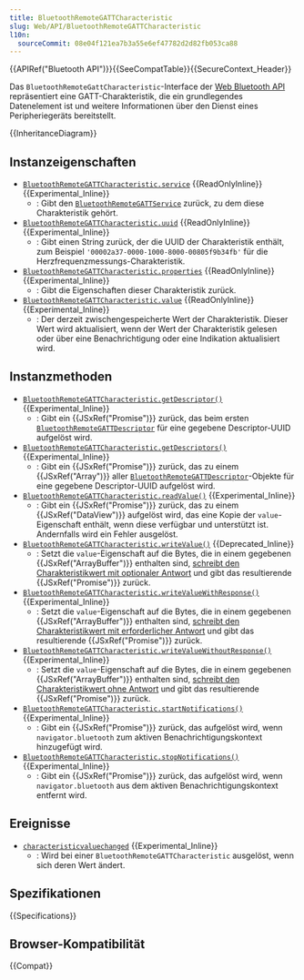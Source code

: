 ```yaml
---
title: BluetoothRemoteGATTCharacteristic
slug: Web/API/BluetoothRemoteGATTCharacteristic
l10n:
  sourceCommit: 08e04f121ea7b3a55e6ef47782d2d82fb053ca88
---
```


{{APIRef("Bluetooth API")}}{{SeeCompatTable}}{{SecureContext_Header}}

Das `BluetoothRemoteGattCharacteristic`-Interface der [Web Bluetooth API](/de/docs/Web/API/Web_Bluetooth_API) repräsentiert eine GATT-Charakteristik, die ein grundlegendes Datenelement ist und weitere Informationen über den Dienst eines Peripheriegeräts bereitstellt.

{{InheritanceDiagram}}

## Instanzeigenschaften

- [`BluetoothRemoteGATTCharacteristic.service`](/de/docs/Web/API/BluetoothRemoteGATTCharacteristic/service) {{ReadOnlyInline}} {{Experimental_Inline}}
  - : Gibt den [`BluetoothRemoteGATTService`](/de/docs/Web/API/BluetoothRemoteGATTService) zurück, zu dem diese Charakteristik gehört.
- [`BluetoothRemoteGATTCharacteristic.uuid`](/de/docs/Web/API/BluetoothRemoteGATTCharacteristic/uuid) {{ReadOnlyInline}} {{Experimental_Inline}}
  - : Gibt einen String zurück, der die UUID der Charakteristik enthält, zum Beispiel `'00002a37-0000-1000-8000-00805f9b34fb'` für die Herzfrequenzmessungs-Charakteristik.
- [`BluetoothRemoteGATTCharacteristic.properties`](/de/docs/Web/API/BluetoothRemoteGATTCharacteristic/properties) {{ReadOnlyInline}} {{Experimental_Inline}}
  - : Gibt die Eigenschaften dieser Charakteristik zurück.
- [`BluetoothRemoteGATTCharacteristic.value`](/de/docs/Web/API/BluetoothRemoteGATTCharacteristic/value) {{ReadOnlyInline}} {{Experimental_Inline}}
  - : Der derzeit zwischengespeicherte Wert der Charakteristik. Dieser Wert wird aktualisiert, wenn der Wert der Charakteristik gelesen oder über eine Benachrichtigung oder eine Indikation aktualisiert wird.

## Instanzmethoden

- [`BluetoothRemoteGATTCharacteristic.getDescriptor()`](/de/docs/Web/API/BluetoothRemoteGATTCharacteristic/getDescriptor) {{Experimental_Inline}}
  - : Gibt ein {{JSxRef("Promise")}} zurück, das beim ersten [`BluetoothRemoteGATTDescriptor`](/de/docs/Web/API/BluetoothRemoteGATTDescriptor) für eine gegebene Descriptor-UUID aufgelöst wird.
- [`BluetoothRemoteGATTCharacteristic.getDescriptors()`](/de/docs/Web/API/BluetoothRemoteGATTCharacteristic/getDescriptors) {{Experimental_Inline}}
  - : Gibt ein {{JSxRef("Promise")}} zurück, das zu einem {{JSxRef("Array")}} aller [`BluetoothRemoteGATTDescriptor`](/de/docs/Web/API/BluetoothRemoteGATTDescriptor)-Objekte für eine gegebene Descriptor-UUID aufgelöst wird.
- [`BluetoothRemoteGATTCharacteristic.readValue()`](/de/docs/Web/API/BluetoothRemoteGATTCharacteristic/readValue) {{Experimental_Inline}}
  - : Gibt ein {{JSxRef("Promise")}} zurück, das zu einem {{JSxRef("DataView")}} aufgelöst wird, das eine Kopie der `value`-Eigenschaft enthält, wenn diese verfügbar und unterstützt ist. Andernfalls wird ein Fehler ausgelöst.
- [`BluetoothRemoteGATTCharacteristic.writeValue()`](/de/docs/Web/API/BluetoothRemoteGATTCharacteristic/writeValue) {{Deprecated_Inline}}
  - : Setzt die `value`-Eigenschaft auf die Bytes, die in einem gegebenen {{JSxRef("ArrayBuffer")}} enthalten sind, [schreibt den Charakteristikwert mit optionaler Antwort](https://webbluetoothcg.github.io/web-bluetooth/#writecharacteristicvalue) und gibt das resultierende {{JSxRef("Promise")}} zurück.
- [`BluetoothRemoteGATTCharacteristic.writeValueWithResponse()`](/de/docs/Web/API/BluetoothRemoteGATTCharacteristic/writeValueWithResponse) {{Experimental_Inline}}
  - : Setzt die `value`-Eigenschaft auf die Bytes, die in einem gegebenen {{JSxRef("ArrayBuffer")}} enthalten sind, [schreibt den Charakteristikwert mit erforderlicher Antwort](https://webbluetoothcg.github.io/web-bluetooth/#writecharacteristicvalue) und gibt das resultierende {{JSxRef("Promise")}} zurück.
- [`BluetoothRemoteGATTCharacteristic.writeValueWithoutResponse()`](/de/docs/Web/API/BluetoothRemoteGATTCharacteristic/writeValueWithoutResponse) {{Experimental_Inline}}
  - : Setzt die `value`-Eigenschaft auf die Bytes, die in einem gegebenen {{JSxRef("ArrayBuffer")}} enthalten sind, [schreibt den Charakteristikwert ohne Antwort](https://webbluetoothcg.github.io/web-bluetooth/#writecharacteristicvalue) und gibt das resultierende {{JSxRef("Promise")}} zurück.
- [`BluetoothRemoteGATTCharacteristic.startNotifications()`](/de/docs/Web/API/BluetoothRemoteGATTCharacteristic/startNotifications) {{Experimental_Inline}}
  - : Gibt ein {{JSxRef("Promise")}} zurück, das aufgelöst wird, wenn `navigator.bluetooth` zum aktiven Benachrichtigungskontext hinzugefügt wird.
- [`BluetoothRemoteGATTCharacteristic.stopNotifications()`](/de/docs/Web/API/BluetoothRemoteGATTCharacteristic/stopNotifications) {{Experimental_Inline}}
  - : Gibt ein {{JSxRef("Promise")}} zurück, das aufgelöst wird, wenn `navigator.bluetooth` aus dem aktiven Benachrichtigungskontext entfernt wird.

## Ereignisse

- [`characteristicvaluechanged`](/de/docs/Web/API/BluetoothRemoteGATTCharacteristic/characteristicvaluechanged_event) {{Experimental_Inline}}
  - : Wird bei einer `BluetoothRemoteGATTCharacteristic` ausgelöst, wenn sich deren Wert ändert.

## Spezifikationen

{{Specifications}}

## Browser-Kompatibilität

{{Compat}}
